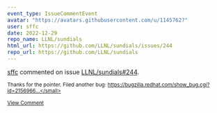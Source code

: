 ```yaml
---
event_type: IssueCommentEvent
avatar: "https://avatars.githubusercontent.com/u/1145762?"
user: sffc
date: 2022-12-29
repo_name: LLNL/sundials
html_url: https://github.com/LLNL/sundials/issues/244
repo_url: https://github.com/LLNL/sundials
---
```


<a href='https://github.com/sffc' target='_blank'>sffc</a> commented on issue <a href='https://github.com/LLNL/sundials/issues/244' target='_blank'>LLNL/sundials#244</a>.

<small>Thanks for the pointer. Filed another bug: https://bugzilla.redhat.com/show_bug.cgi?id=2156966...</small>

<a href='https://github.com/LLNL/sundials/issues/244' target='_blank'>View Comment</a>